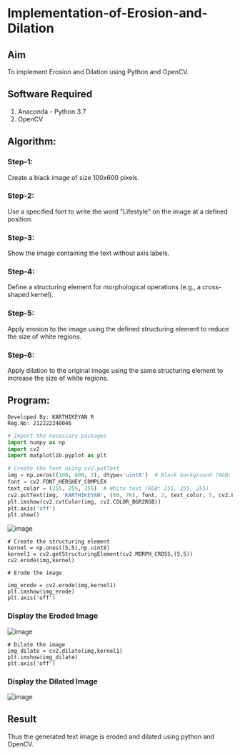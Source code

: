 # Implementation-of-Erosion-and-Dilation
## Aim
To implement Erosion and Dilation using Python and OpenCV.
## Software Required
1. Anaconda - Python 3.7
2. OpenCV
## Algorithm:
### Step-1:
Create a black image of size 100x600 pixels.
### Step-2:
Use a specified font to write the word "Lifestyle" on the image at a defined position.
### Step-3:
Show the image containing the text without axis labels.
### Step-4:
Define a structuring element for morphological operations (e.g., a cross-shaped kernel).
### Step-5:
Apply erosion to the image using the defined structuring element to reduce the size of white regions.
### Step-6:
Apply dilation to the original image using the same structuring element to increase the size of white regions.
 
## Program:
```
Developed By: KARTHIKEYAN R
Reg.No: 212222240046
```
``` Python
# Import the necessary packages
import numpy as np
import cv2
import matplotlib.pyplot as plt

# Create the Text using cv2.putText
img = np.zeros((100, 600, 3), dtype='uint8')  # Black background (RGB: 0, 0, 0)
font = cv2.FONT_HERSHEY_COMPLEX
text_color = (255, 255, 255)  # White text (RGB: 255, 255, 255)
cv2.putText(img, 'KARTHIKEYAN', (60, 70), font, 2, text_color, 5, cv2.LINE_AA)
plt.imshow(cv2.cvtColor(img, cv2.COLOR_BGR2RGB))
plt.axis('off')
plt.show()
```
![image](https://github.com/user-attachments/assets/63945daf-ea01-408d-b69e-5be7f196881d)

```
# Create the structuring element
kernel = np.ones((5,5),np.uint8)
kernel1 = cv2.getStructuringElement(cv2.MORPH_CROSS,(5,5))
cv2.erode(img,kernel)
```
```
# Erode the image

img_erode = cv2.erode(img,kernel1)
plt.imshow(img_erode)
plt.axis('off')
```
### Display the Eroded Image
![image](https://github.com/user-attachments/assets/2a8f3a7a-0b64-4c6d-ad85-aaeada3c026d)
```
# Dilate the image
img_dilate = cv2.dilate(img,kernel1)
plt.imshow(img_dilate)
plt.axis('off')

```
### Display the Dilated Image
![image](https://github.com/user-attachments/assets/ee121c0a-8566-41ee-a225-ae21bd8cc457)

## Result
Thus the generated text image is eroded and dilated using python and OpenCV.
